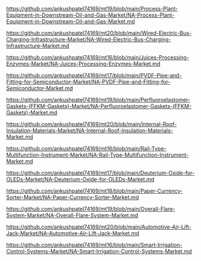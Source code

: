 <p><a href="https://github.com/ankushpatel74169/mt19/blob/main/Process-Plant-Equipment-in-Downstream-Oil-and-Gas-Market/NA-Process-Plant-Equipment-in-Downstream-Oil-and-Gas-Market.md">https://github.com/ankushpatel74169/mt19/blob/main/Process-Plant-Equipment-in-Downstream-Oil-and-Gas-Market/NA-Process-Plant-Equipment-in-Downstream-Oil-and-Gas-Market.md</a></p><p><a href="https://github.com/ankushpatel74169/mt20/blob/main/Wired-Electric-Bus-Charging-Infrastructure-Market/NA-Wired-Electric-Bus-Charging-Infrastructure-Market.md">https://github.com/ankushpatel74169/mt20/blob/main/Wired-Electric-Bus-Charging-Infrastructure-Market/NA-Wired-Electric-Bus-Charging-Infrastructure-Market.md</a></p><p><a href="https://github.com/ankushpatel74169/mt16/blob/main/Juices-Processing-Enzymes-Market/NA-Juices-Processing-Enzymes-Market.md">https://github.com/ankushpatel74169/mt16/blob/main/Juices-Processing-Enzymes-Market/NA-Juices-Processing-Enzymes-Market.md</a></p><p><a href="https://github.com/ankushpatel74169/mt17/blob/main/PVDF-Pipe-and-Fitting-for-Semiconductor-Market/NA-PVDF-Pipe-and-Fitting-for-Semiconductor-Market.md">https://github.com/ankushpatel74169/mt17/blob/main/PVDF-Pipe-and-Fitting-for-Semiconductor-Market/NA-PVDF-Pipe-and-Fitting-for-Semiconductor-Market.md</a></p><p><a href="https://github.com/ankushpatel74169/mt19/blob/main/Perfluoroelastomer-Gaskets-(FFKM-Gaskets)-Market/NA-Perfluoroelastomer-Gaskets-(FFKM-Gaskets)-Market.md">https://github.com/ankushpatel74169/mt19/blob/main/Perfluoroelastomer-Gaskets-(FFKM-Gaskets)-Market/NA-Perfluoroelastomer-Gaskets-(FFKM-Gaskets)-Market.md</a></p><p><a href="https://github.com/ankushpatel74169/mt20/blob/main/Internal-Roof-Insulation-Materials-Market/NA-Internal-Roof-Insulation-Materials-Market.md">https://github.com/ankushpatel74169/mt20/blob/main/Internal-Roof-Insulation-Materials-Market/NA-Internal-Roof-Insulation-Materials-Market.md</a></p><p><a href="https://github.com/ankushpatel74169/mt16/blob/main/Rail-Type-Multifunction-Instrument-Market/NA-Rail-Type-Multifunction-Instrument-Market.md">https://github.com/ankushpatel74169/mt16/blob/main/Rail-Type-Multifunction-Instrument-Market/NA-Rail-Type-Multifunction-Instrument-Market.md</a></p><p><a href="https://github.com/ankushpatel74169/mt17/blob/main/Deuterium-Oxide-for-OLEDs-Market/NA-Deuterium-Oxide-for-OLEDs-Market.md">https://github.com/ankushpatel74169/mt17/blob/main/Deuterium-Oxide-for-OLEDs-Market/NA-Deuterium-Oxide-for-OLEDs-Market.md</a></p><p><a href="https://github.com/ankushpatel74169/mt18/blob/main/Paper-Currency-Sorter-Market/NA-Paper-Currency-Sorter-Market.md">https://github.com/ankushpatel74169/mt18/blob/main/Paper-Currency-Sorter-Market/NA-Paper-Currency-Sorter-Market.md</a></p><p><a href="https://github.com/ankushpatel74169/mt19/blob/main/Overall-Flare-System-Market/NA-Overall-Flare-System-Market.md">https://github.com/ankushpatel74169/mt19/blob/main/Overall-Flare-System-Market/NA-Overall-Flare-System-Market.md</a></p><p><a href="https://github.com/ankushpatel74169/mt20/blob/main/Automotive-Air-Lift-Jack-Market/NA-Automotive-Air-Lift-Jack-Market.md">https://github.com/ankushpatel74169/mt20/blob/main/Automotive-Air-Lift-Jack-Market/NA-Automotive-Air-Lift-Jack-Market.md</a></p><p><a href="https://github.com/ankushpatel74169/mt16/blob/main/Smart-Irrigation-Control-Systems-Market/NA-Smart-Irrigation-Control-Systems-Market.md">https://github.com/ankushpatel74169/mt16/blob/main/Smart-Irrigation-Control-Systems-Market/NA-Smart-Irrigation-Control-Systems-Market.md</a></p>
